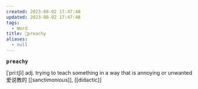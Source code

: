 ```yaml
---
created: 2023-08-02 17:47:40
updated: 2023-08-02 17:47:48
tags:
  - Word
title: 📖preachy
aliases:
  - null
---
```


<pre><strong>preachy</strong></pre>
[ˈpri:tʃi]
adj. trying to teach something in a way that is annoying or unwanted 爱说教的
[[sanctimonious]], [[didactic]]
